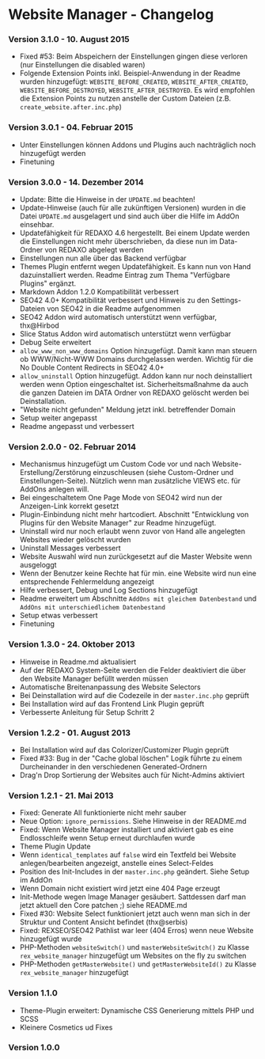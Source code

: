 Website Manager - Changelog
===========================

### Version 3.1.0 - 10. August 2015

* Fixed #53: Beim Abspeichern der Einstellungen gingen diese verloren (nur Einstellungen die disabled waren)
* Folgende Extension Points inkl. Beispiel-Anwendung in der Readme wurden hinzugefügt: `WEBSITE_BEFORE_CREATED`, `WEBSITE_AFTER_CREATED`, `WEBSITE_BEFORE_DESTROYED`, `WEBSITE_AFTER_DESTROYED`. Es wird empfohlen die Extension Points zu nutzen anstelle der Custom Dateien (z.B. `create_website.after.inc.php`)

### Version 3.0.1 - 04. Februar 2015

* Unter Einstellungen können Addons und Plugins auch nachträglich noch hinzugefügt werden
* Finetuning

### Version 3.0.0 - 14. Dezember 2014

* Update: Bitte die Hinweise in der `UPDATE.md` beachten!
* Update-Hinweise (auch für alle zukünftigen Versionen) wurden in die Datei `UPDATE.md` ausgelagert und sind auch über die Hilfe im AddOn einsehbar.
* Updatefähigkeit für REDAXO 4.6 hergestellt. Bei einem Update werden die Einstellungen nicht mehr überschrieben, da diese nun im Data-Ordner von REDAXO abgelegt werden
* Einstellungen nun alle über das Backend verfügbar
* Themes Plugin entfernt wegen Updatefähigkeit. Es kann nun von Hand dazuinstalliert werden. Readme Eintrag zum Thema "Verfügbare Plugins" ergänzt.
* Markdown Addon 1.2.0 Kompatibilität verbessert
* SEO42 4.0+ Kompatibilität verbessert und Hinweis zu den Settings-Dateien von SEO42 in die Readme aufgenommen
* SEO42 Addon wird automatisch unterstützt wenn verfügbar, thx@Hirbod
* Slice Status Addon wird automatisch unterstützt wenn verfügbar
* Debug Seite erweitert
* `allow_www_non_www_domains` Option hinzugefügt. Damit kann man steuern ob WWW/Nicht-WWW Domains durchgelassen werden. Wichtig für die No Double Content Redirects in SEO42 4.0+
* `allow_uninstall` Option hinzugefügt. Addon kann nur noch deinstalliert werden wenn Option eingeschaltet ist. Sicherheitsmaßnahme da auch die ganzen Dateien im DATA Ordner von REDAXO gelöscht werden bei Deinstallation.
* "Website nicht gefunden" Meldung jetzt inkl. betreffender Domain
* Setup weiter angepasst
* Readme angepasst und verbessert

### Version 2.0.0 - 02. Februar 2014

* Mechanismus hinzugefügt um Custom Code vor und nach Website-Erstellung/Zerstörung einzuschleusen (siehe Custom-Ordner und Einstellungen-Seite). Nützlich wenn man zusätzliche VIEWS etc. für AddOns anlegen will.
* Bei eingeschaltetem One Page Mode von SEO42 wird nun der Anzeigen-Link korrekt gesetzt
* Plugin-Einbindung nicht mehr hartcodiert. Abschnitt "Entwicklung von Plugins für den Website Manager" zur Readme hinzugefügt.
* Uninstall wird nur noch erlaubt wenn zuvor von Hand alle angelegten Websites wieder gelöscht wurden
* Uninstall Messages verbessert
* Website Auswahl wird nun zurückgesetzt auf die Master Website wenn ausgeloggt
* Wenn der Benutzer keine Rechte hat für min. eine Website wird nun eine entsprechende Fehlermeldung angezeigt
* Hilfe verbessert, Debug und Log Sections hinzugefügt
* Readme erweitert um Abschnitte `AddOns mit gleichem Datenbestand` und `AddOns mit unterschiedlichem Datenbestand`
* Setup etwas verbessert
* Finetuning

### Version 1.3.0 - 24. Oktober 2013

* Hinweise in Readme.md aktualisiert
* Auf der REDAXO System-Seite werden die Felder deaktiviert die über den Website Manager befüllt werden müssen
* Automatische Breitenanpassung des Website Selectors
* Bei Deinstallation wird auf die Codezeile in der `master.inc.php` geprüft
* Bei Installation wird auf das Frontend Link Plugin geprüft
* Verbesserte Anleitung für Setup Schritt 2

### Version 1.2.2 - 01. August 2013

* Bei Installation wird auf das Colorizer/Customizer Plugin geprüft
* Fixed #33: Bug in der "Cache global löschen" Logik führte zu einem Durcheinander in den verschiedenen Generated-Ordnern
* Drag'n Drop Sortierung der Websites auch für Nicht-Admins aktiviert

### Version 1.2.1 - 21. Mai 2013

* Fixed: Generate All funktionierte nicht mehr sauber
* Neue Option: `ignore_permissions`. Siehe Hinweise in der README.md
* Fixed: Wenn Website Manager installiert und aktiviert gab es eine Endlosschleife wenn Setup erneut durchlaufen wurde
* Theme Plugin Update
* Wenn `identical_templates` auf `false` wird ein Textfeld bei Website anlegen/bearbeiten angezeigt, anstelle eines Select-Feldes
* Position des Init-Includes in der `master.inc.php` geändert. Siehe Setup im AddOn
* Wenn Domain nicht existiert wird jetzt eine 404 Page erzeugt
* Init-Methode wegen Image Manager gesäubert. Sattdessen darf man jetzt aktuell den Core patchen ;) siehe README.md
* Fixed #30: Website Select funktioniert jetzt auch wenn man sich in der Struktur und Content Ansicht befindet (thx@serbis)
* Fixed: REXSEO/SEO42 Pathlist war leer (404 Erros) wenn neue Website hinzugefügt wurde
* PHP-Methoden `websiteSwitch()` und `masterWebsiteSwitch()` zu Klasse `rex_website_manager` hinzugefügt um Websites on the fly zu switchen
* PHP-Methoden `getMasterWebsite()` und `getMasterWebsiteId()` zu Klasse `rex_website_manager` hinzugefügt

### Version 1.1.0

* Theme-Plugin erweitert: Dynamische CSS Generierung mittels PHP und SCSS
* Kleinere Cosmetics ud Fixes

### Version 1.0.0



